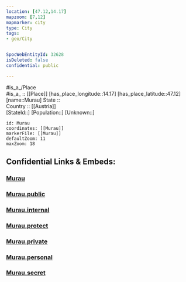 ```yaml
---
location: [47.12,14.17] 
mapzoom: [7,12] 
mapmarker: city 
type: City
tags:
- geo/City


SpocWebEntityId: 32628
isDeleted: false
confidential: public

---
```

#is_a_/Place  
#is_a_ :: [[Place]] 
[has_place_longitude::14.17] 
[has_place_latitude::47.12] 
[name::Murau] 
State ::  
Country :: [[Austria]]  
[StateId::] 
[Population::] 
[Unknown::] 


```leaflet
id: Murau
coordinates: [[Murau]] 
markerFile: [[Murau]] 
defaultZoom: 11 
maxZoom: 18
```


## Confidential Links & Embeds: 

### [Murau](/_Standards/Earth/Continent/Europe/Europe~Central/Austria/Austrias_States/Steiermark/City/Murau.md) 

### [Murau.public](/_public/Earth/Continent/Europe/Europe~Central/Austria/Austrias_States/Steiermark/City/Murau.public.md) 

### [Murau.internal](/_internal/Earth/Continent/Europe/Europe~Central/Austria/Austrias_States/Steiermark/City/Murau.internal.md) 

### [Murau.protect](/_protect/Earth/Continent/Europe/Europe~Central/Austria/Austrias_States/Steiermark/City/Murau.protect.md) 

### [Murau.private](/_private/Earth/Continent/Europe/Europe~Central/Austria/Austrias_States/Steiermark/City/Murau.private.md) 

### [Murau.personal](/_personal/Earth/Continent/Europe/Europe~Central/Austria/Austrias_States/Steiermark/City/Murau.personal.md) 

### [Murau.secret](/_secret/Earth/Continent/Europe/Europe~Central/Austria/Austrias_States/Steiermark/City/Murau.secret.md)

